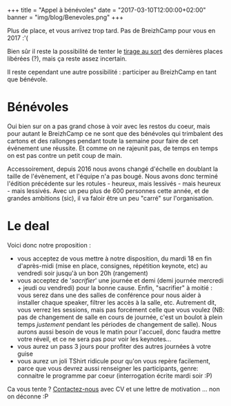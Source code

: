+++
title = "Appel à bénévoles"
date = "2017-03-10T12:00:00+02:00"
banner = "img/blog/Benevoles.png"
+++

Plus de place, et vous arrivez trop tard. Pas de BreizhCamp pour vous en 2017 :'(

Bien sûr il reste la possibilité de tenter le [tirage au sort](https://twitter.com/breizhcamp/status/839155864850292736) 
des dernières places libérées (?), mais ça reste assez incertain.

Il reste cependant une autre possibilité : participer au BreizhCamp en tant que bénévole.

# Bénévoles

Oui bien sur on a pas grand chose à voir avec les restos du coeur, mais pour autant le BreizhCamp ce ne sont que des bénévoles 
qui trimbalent des cartons et des rallonges pendant toute la semaine pour faire de cet événement une réussite. Et comme on ne
rajeunit pas, de temps en temps on est pas contre un petit coup de main.

Accessoirement, depuis 2016 nous avons changé d'échelle en doublant la taille de l'évènement, et l'équipe n'a pas bougé. Nous avons donc terminé l'édition précédente sur les rotules - heureux, mais lessivés - mais heureux - mais lessivés. Avec un peu plus de 600 personnes cette année, et de grandes ambitions (sic), il va faloir être un peu "carré" sur l'organisation. 

# Le deal

Voici donc notre proposition : 

* vous acceptez de vous mettre à notre disposition, du mardi 18 en fin d'après-midi (mise en place, consignes, 
répétition keynote, etc) au vendredi soir jusqu'à un bon 20h (rangement)
* vous acceptez de '_sacrifier_' une journée et demi (demi journée mercredi + jeudi ou vendredi) pour la bonne cause. Enfin, "sacrifier" à moitié : 
vous serez dans une des salles de conférence pour nous aider à installer chaque speaker, filtrer les accès à la salle, etc. 
Autrement dit, vous verrez les sessions, mais pas forcément celle que vous voulez (NB: pas de changement de salle en cours de journée, 
c'est un boulot à plein temps _justement_ pendant les périodes de changement de salle). Nous aurons aussi besoin de vous le matin pour l'accueil, donc faudra mettre votre réveil, et ce ne sera pas pour voir les keynotes...
* vous aurez un pass 3 jours pour profiter des autres journées à votre guise
* vous aurez un joli TShirt ridicule pour qu'on vous repère facilement, parce que vous devrez aussi renseigner les participants, 
genre: connaitre le programme par coeur (interrogation écrite mardi soir :P)

Ca vous tente ? [Contactez-nous](mailto:contact@breizhcamp.org) avec CV et une lettre de motivation ... non on déconne :P
